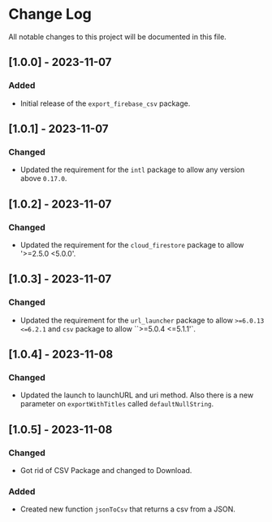 # Change Log

All notable changes to this project will be documented in this file.

## [1.0.0] - 2023-11-07

### Added

- Initial release of the `export_firebase_csv` package.

## [1.0.1] - 2023-11-07

### Changed

- Updated the requirement for the `intl` package to allow any version above `0.17.0`.

## [1.0.2] - 2023-11-07

### Changed

- Updated the requirement for the `cloud_firestore` package to allow '>=2.5.0 <5.0.0'.

## [1.0.3] - 2023-11-07

### Changed

- Updated the requirement for the `url_launcher` package to allow `>=6.0.13 <=6.2.1` and `csv` package to allow ``>=5.0.4 <=5.1.1'`.

## [1.0.4] - 2023-11-08

### Changed

- Updated the launch to launchURL and uri method. Also there is a new parameter on `exportWithTitles` called `defaultNullString`.

## [1.0.5] - 2023-11-08

### Changed

- Got rid of CSV Package and changed to Download.

### Added 

- Created new function `jsonToCsv`  that returns a csv from a JSON.